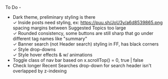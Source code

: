 To Do -
* Dark theme, preliminary styling is there <br>
✓ Inside posts need styling, ex: https://puu.sh/JoU3y/a6d8539865.png spacing margins between Suggested Topics too large <br>
✓ Rounded consistency, some buttons are still sharp that go under different tag names like "summary" <br>
✓ Banner search (not Header search) styling in FF, has black corners <br>
✓ Style drop-downs <br>
✓ Style hover effects & w/ animations <br>
* Toggle class of nav bar based on x.scrollTop() = 0, true | false <br>
* Check longer Recent Searches drop-down for search header isn't overlapped by z-indexing <br>
